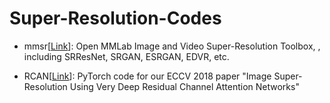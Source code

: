 # Super-Resolution-Codes

- mmsr[[Link](https://github.com/open-mmlab/mmsr)]: Open MMLab Image and Video Super-Resolution Toolbox, , including SRResNet, SRGAN, ESRGAN, EDVR, etc.

- RCAN[[Link](https://github.com/yulunzhang/RCAN)]: PyTorch code for our ECCV 2018 paper "Image Super-Resolution Using Very Deep Residual Channel Attention Networks"
